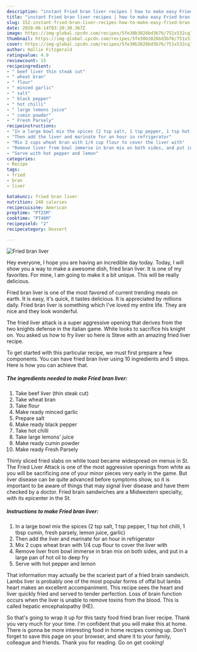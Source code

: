 ```yaml
---
description: "instant Fried bran liver recipes | how to make easy Fried bran liver"
title: "instant Fried bran liver recipes | how to make easy Fried bran liver"
slug: 152-instant-fried-bran-liver-recipes-how-to-make-easy-fried-bran-liver
date: 2020-06-14T03:20:30.367Z
image: https://img-global.cpcdn.com/recipes/5fe30b3826bd3b76/751x532cq70/fried-bran-liver-recipe-main-photo.jpg
thumbnail: https://img-global.cpcdn.com/recipes/5fe30b3826bd3b76/751x532cq70/fried-bran-liver-recipe-main-photo.jpg
cover: https://img-global.cpcdn.com/recipes/5fe30b3826bd3b76/751x532cq70/fried-bran-liver-recipe-main-photo.jpg
author: Hallie Fitzgerald
ratingvalue: 4.9
reviewcount: 15
recipeingredient:
- " beef liver thin steak cut"
- " wheat bran"
- " flour"
- " minced garlic"
- " salt"
- " black pepper"
- " hot chilli"
- " large lemons juice"
- " cumin powder"
- " Fresh Parsely"
recipeinstructions:
- "In a large bowl mix the spices (2 tsp salt, 1 tsp pepper, 1 tsp hot chilli, 1 tbsp cumin, fresh parsely, lemon juice, garlic)"
- "Then add the liver and marinate for an hour in refrigerator"
- "Mix 2 cups wheat bran with 1/4 cup flour to cover the liver with"
- "Remove liver from bowl immerse in bran mix on both sides, and put in a large pan of hot oil to deep fry"
- "Serve with hot pepper and lemon"
categories:
- Recipe
tags:
- fried
- bran
- liver

katakunci: fried bran liver 
nutrition: 240 calories
recipecuisine: American
preptime: "PT25M"
cooktime: "PT46M"
recipeyield: "2"
recipecategory: Dessert

---
```



![Fried bran liver](https://img-global.cpcdn.com/recipes/5fe30b3826bd3b76/751x532cq70/fried-bran-liver-recipe-main-photo.jpg)

Hey everyone, I hope you are having an incredible day today. Today, I will show you a way to make a awesome dish, fried bran liver. It is one of my favorites. For mine, I am going to make it a bit unique. This will be really delicious.

Fried bran liver is one of the most favored of current trending meals on earth. It is easy, it's quick, it tastes delicious. It is appreciated by millions daily. Fried bran liver is something which I've loved my entire life. They are nice and they look wonderful.

The fried liver attack is a super aggressive opening that derives from the two knights defense in the italian game. White looks to sacrifice his knight on. You asked us how to fry liver so here is Steve with an amazing fried liver recipe.


To get started with this particular recipe, we must first prepare a few components. You can have fried bran liver using 10 ingredients and 5 steps. Here is how you can achieve that.

<!--inarticleads1-->

##### The ingredients needed to make Fried bran liver:

1. Take  beef liver (thin steak cut)
1. Take  wheat bran
1. Take  flour
1. Make ready  minced garlic
1. Prepare  salt
1. Make ready  black pepper
1. Take  hot chilli
1. Take  large lemons&#39; juice
1. Make ready  cumin powder
1. Make ready  Fresh Parsely


Thinly sliced fried slabs on white toast became widespread on menus in St. The Fried Liver Attack is one of the most aggressive openings from white as you will be sacrificing one of your minor pieces very early in the game. But liver disease can be quite advanced before symptoms show, so it is important to be aware of things that may signal liver disease and have them checked by a doctor. Fried brain sandwiches are a Midwestern specialty, with its epicenter in the St. 

<!--inarticleads2-->

##### Instructions to make Fried bran liver:

1. In a large bowl mix the spices (2 tsp salt, 1 tsp pepper, 1 tsp hot chilli, 1 tbsp cumin, fresh parsely, lemon juice, garlic)
1. Then add the liver and marinate for an hour in refrigerator
1. Mix 2 cups wheat bran with 1/4 cup flour to cover the liver with
1. Remove liver from bowl immerse in bran mix on both sides, and put in a large pan of hot oil to deep fry
1. Serve with hot pepper and lemon


That information may actually be the scariest part of a fried brain sandwich. Lambs liver is probably one of the most popular forms of offal but lambs heart makes an excellent accompaniment. This recipe sees the heart and liver quickly fried and served to tender perfection. Loss of brain function occurs when the liver is unable to remove toxins from the blood. This is called hepatic encephalopathy (HE). 

So that's going to wrap it up for this tasty food fried bran liver recipe. Thank you very much for your time. I'm confident that you will make this at home. There is gonna be more interesting food in home recipes coming up. Don't forget to save this page on your browser, and share it to your family, colleague and friends. Thank you for reading. Go on get cooking!
